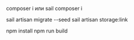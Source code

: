 composer i или sail composer i

sail artisan migrate --seed
sail artisan storage:link

npm install
npm run build
